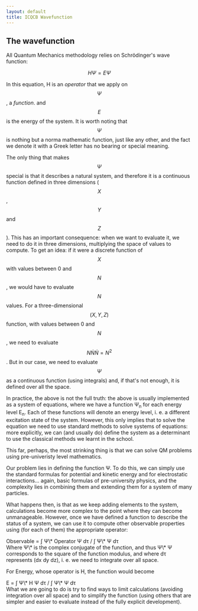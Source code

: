 ```yaml
---
layout: default
title: ICQCB Wavefunction
---
```


The wavefunction
----------------

All Quantum Mechanics methodology relies on Schrödinger's wave function:

$$H \Psi = E \Psi$$

In this equation, H is an *operator* that we apply on $$\Psi$$, a *function*.
and $$E$$ is the energy of the system. It is worth noting that $$\Psi$$ is
nothing but a norma mathematic function, just like any other, and the fact we
denote it with a Greek letter has no bearing or special meaning.

The only thing that makes $$\Psi$$ special is that it describes a natural
system, and therefore it is a continuous function defined in three dimensions
($$X$$, $$Y$$ and $$Z$$). This has an important consequence: when we want to
evaluate it, we need to do it in three dimensions, multiplying the space of
values to compute. To get an idea: if it were a discrete function of $$X$$
with values between 0 and $$N$$, we would have to evaluate $$N$$ values. For a
three-dimensional $$(X, Y, Z)$$ function, with values between 0 and $$N$$, we
need to evaluate $$N \dot N \dot N = N^2$$. But in our case, we need to
evaluate $$\Psi$$ as a continuous function (using integrals) and, if that's
not enough, it is defined over all the space.

In practice, the above is not the full truth: the above is usually implemented as a system of equations, where we have a function Ψ<sub>n</sub> for each energy level E<sub>n</sub>. Each of these functions will denote an energy level, i. e. a different excitation state of the system. However, this only implies that to solve the equation we need to use standard methods to solve systems of equations: more explicitly, we can (and usually do) define the system as a determinant to use the classical methods we learnt in the school.

This far, perhaps, the most strinking thing is that we can solve QM problems using pre-univeristy level mathematics.

Our problem lies in defining the function Ψ. To do this, we can simply use the standard formulas for potential and kinetic energy and for electrostatic interactions... again, basic formulas of pre-university physics, and the complexity lies in combining them and extending them for a system of many particles.

What happens then, is that as we keep adding elements to the system, calculations become more complex to the point where they can become unmanageable. However, once we have defined a function to describe the status of a system, we can use it to compute other observable properties using (for each of them) the appropriate operator:

<div class="center" style="width:auto; margin-left:auto; margin-right:auto;">
Observable = ∫ Ψ\* Operator Ψ dτ / ∫ Ψ\* Ψ dτ

</div>
Where Ψ\* is the complex conjugate of the function, and thus Ψ\* Ψ corresponds to the square of the function modulus, and where dτ represents (dx dy dz), i. e. we need to integrate over all space.

For Energy, whose operator is H, the function would become

<div class="center" style="width:auto; margin-left:auto; margin-right:auto;">
E = ∫ Ψ\* H Ψ dτ / ∫ Ψ\* Ψ dτ

</div>
What we are going to do is try to find ways to limit calculations (avoiding integration over all space) and to simplify the function (using others that are simpler and easier to evaluate instead of the fully explicit development).
